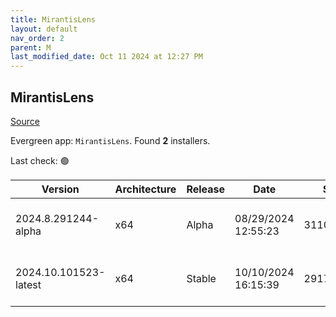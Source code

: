 ```yaml
---
title: MirantisLens
layout: default
nav_order: 2
parent: M
last_modified_date: Oct 11 2024 at 12:27 PM
---
```


## MirantisLens

[Source](https://k8slens.dev/)

Evergreen app: `MirantisLens`. Found **2** installers.

Last check: 🟢

| Version               | Architecture | Release | Date                | Size      | Sha512                                                                                   | URI                                                                                                                                                      |
| --------------------- | ------------ | ------- | ------------------- | --------- | ---------------------------------------------------------------------------------------- | -------------------------------------------------------------------------------------------------------------------------------------------------------- |
| 2024.8.291244-alpha   | x64          | Alpha   | 08/29/2024 12:55:23 | 311096296 | GH6CO9y266ZEheQbVm3cE8UGhQCAXZjf+9hGvTTK/6vdhr5D8Q+cumntZB199xI9OW9i2+Ck/7lGV5qkQXcKcQ== | [https://downloads.k8slens.dev/ide/Lens%20Setup%202024.8.291244-alpha.exe](https://downloads.k8slens.dev/ide/Lens%20Setup%202024.8.291244-alpha.exe)     |
| 2024.10.101523-latest | x64          | Stable  | 10/10/2024 16:15:39 | 291703704 | AfFyOoCORz5hf83A2PjAMUyWXYxSuRCCvXjGUtWK0m5A6vIDPL5YyuWivcE+yFfkvTfZQ7fl847zkv30GpiA8Q== | [https://downloads.k8slens.dev/ide/Lens%20Setup%202024.10.101523-latest.exe](https://downloads.k8slens.dev/ide/Lens%20Setup%202024.10.101523-latest.exe) |
